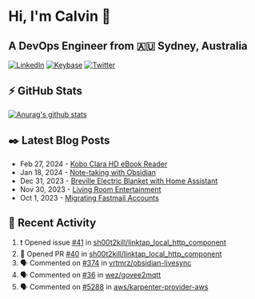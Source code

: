 # Hi, I'm Calvin 🍭
## A DevOps Engineer from 🇦🇺 Sydney, Australia</h3>

[![LinkedIn](https://img.shields.io/badge/-c–bui-0077B5?style=flat-square&labelColor=0077B5&logo=LinkedIn&logoColor=white)](https://www.linkedin.com/in/c-bui/)
[![Keybase](https://img.shields.io/badge/-calvinbui-ff6f21?style=flat-square&labelColor=ff6f21&logo=Keybase&logoColor=white)](https://keybase.io/calvinbui)
[![Twitter](https://img.shields.io/badge/-ASAPCalvin-1DA1F2?style=flat-square&labelColor=1DA1F2&logo=Twitter&logoColor=white)](https://twitter.com/ASAPCalvin)

<!-- https://github.com/rishavanand/github-profilinator -->
## ⚡ GitHub Stats
[![Anurag's github stats](https://github-readme-stats.vercel.app/api?username=calvinbui&count_private=true&hide_title=true)](https://github.com/anuraghazra/github-readme-stats)

<!-- https://github.com/gautamkrishnar/blog-post-workflow -->
## ✒️ Latest Blog Posts

<!-- BLOG-POST-LIST:START -->
- Feb 27, 2024 - [Kobo Clara HD eBook Reader](https://calvin.me/kobo-clara-hd-ebook-reader)
- Jan 18, 2024 - [Note-taking with Obsidian](https://calvin.me/note-taking-with-obsidian)
- Dec 31, 2023 - [Breville Electric Blanket with Home Assistant](https://calvin.me/breville-tuya)
- Nov 30, 2023 - [Living Room Entertainment](https://calvin.me/living-room-entertainment)
- Oct 1, 2023 - [Migrating Fastmail Accounts](https://calvin.me/migrating-fastmail-accounts)

<!-- BLOG-POST-LIST:END -->

## 🏃‍ Recent Activity

<!--START_SECTION:activity-->
1. ❗ Opened issue [#41](https://github.com/sh00t2kill/linktap_local_http_component/issues/41) in [sh00t2kill/linktap_local_http_component](https://github.com/sh00t2kill/linktap_local_http_component)
2. 💪 Opened PR [#40](https://github.com/sh00t2kill/linktap_local_http_component/pull/40) in [sh00t2kill/linktap_local_http_component](https://github.com/sh00t2kill/linktap_local_http_component)
3. 🗣 Commented on [#374](https://github.com/vrtmrz/obsidian-livesync/issues/374#issuecomment-1974808025) in [vrtmrz/obsidian-livesync](https://github.com/vrtmrz/obsidian-livesync)
4. 🗣 Commented on [#36](https://github.com/wez/govee2mqtt/issues/36#issuecomment-1884907230) in [wez/govee2mqtt](https://github.com/wez/govee2mqtt)
5. 🗣 Commented on [#5288](https://github.com/aws/karpenter-provider-aws/issues/5288#issuecomment-1855223224) in [aws/karpenter-provider-aws](https://github.com/aws/karpenter-provider-aws)
<!--END_SECTION:activity-->
